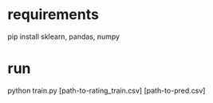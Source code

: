 # requirements  
pip install sklearn, pandas, numpy  

# run  
python train.py [path-to-rating_train.csv] [path-to-pred.csv]   